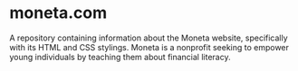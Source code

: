 # moneta.com
A repository containing information about the Moneta website, specifically with its HTML and CSS stylings. Moneta is a nonprofit seeking to empower young individuals by teaching them about financial literacy.
